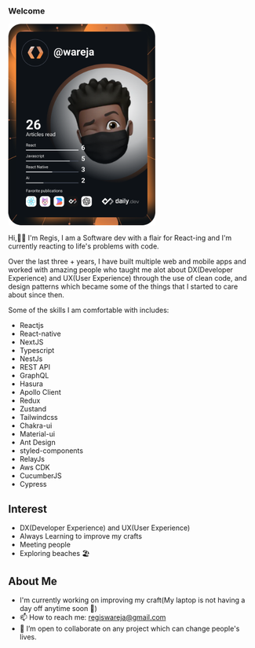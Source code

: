 ### Welcome

<a href="https://app.daily.dev/wareja"><img src="https://github.com/regisBafutwabo/regisbafutwabo/blob/main/devcard.svg" width="300" alt="Regis Baf's Dev Card"/></a>

Hi,👋🏾 I'm Regis, I am a Software dev with a flair for React-ing and I'm currently reacting to life's problems with code.

Over the last three + years, I have built multiple web and mobile apps and worked with amazing people who taught me alot about DX(Developer Experience) and UX(User Experience) through the use of clean code, and design patterns which became some of the things that I started to care about since then.

Some of the skills I am comfortable with includes:
- Reactjs
- React-native
- NextJS
- Typescript
- NestJs
- REST API
- GraphQL
- Hasura
- Apollo Client
- Redux
- Zustand
- Tailwindcss
- Chakra-ui
- Material-ui
- Ant Design
- styled-components
- RelayJs
- Aws CDK
- CucumberJS
- Cypress

## Interest
- DX(Developer Experience) and UX(User Experience)
- Always Learning to improve my crafts
- Meeting people
- Exploring beaches 🏖

## About Me
- I'm currently working on improving my craft(My laptop is not having a day off anytime soon 🤣)
- 📫 How to reach me: regiswareja@gmail.com
- 👯 I’m open to collaborate on any project which can change people's lives.

<!--
**regisBafutwabo/regisbafutwabo** is a ✨ _special_ ✨ repository because its `README.md` (this file) appears on your GitHub profile.

Here are some ideas to get you started:

- 🔭 I’m currently working on ...
- 🌱 I’m currently learning ...
- 👯 I’m looking to collaborate on ...
- 🤔 I’m looking for help with ...
- 💬 Ask me about ...
- 📫 How to reach me: ...
- 😄 Pronouns: ...
- ⚡ Fun fact: ...
-->
